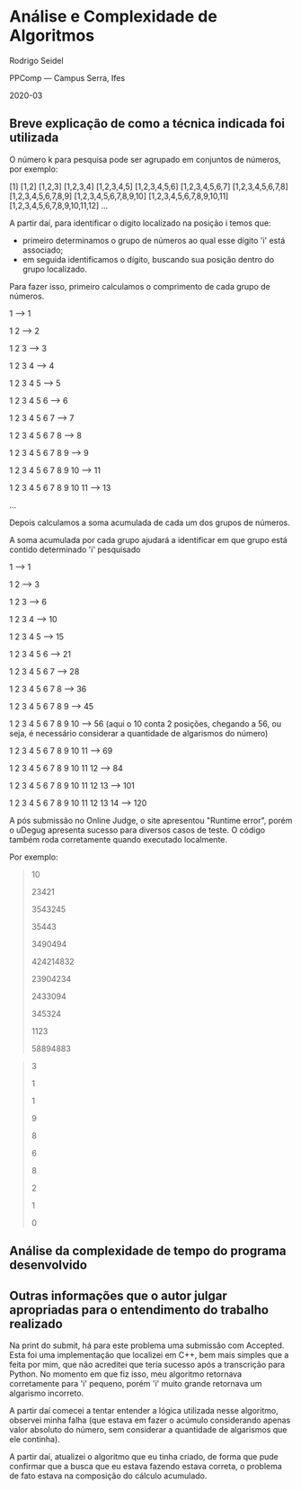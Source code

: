 # Análise e Complexidade de Algoritmos

Rodrigo Seidel

PPComp — Campus Serra, Ifes

2020-03

## Breve explicação de como a técnica indicada foi utilizada
O número k para pesquisa pode ser agrupado em conjuntos de números, por exemplo:

[1] [1,2] [1,2,3] [1,2,3,4] [1,2,3,4,5] [1,2,3,4,5,6] [1,2,3,4,5,6,7] [1,2,3,4,5,6,7,8] [1,2,3,4,5,6,7,8,9] [1,2,3,4,5,6,7,8,9,10] [1,2,3,4,5,6,7,8,9,10,11] [1,2,3,4,5,6,7,8,9,10,11,12] ...

A partir daí, para identificar o dígito localizado na posição i temos que:

- primeiro determinamos o grupo de números ao qual esse dígito 'i' está associado;
- em seguida identificamos o dígito, buscando sua posição dentro do grupo localizado.

Para fazer isso, primeiro calculamos o comprimento de cada grupo de números.

1 --> 1

1 2 --> 2

1 2 3 --> 3

1 2 3 4 --> 4

1 2 3 4 5 --> 5

1 2 3 4 5 6 --> 6

1 2 3 4 5 6 7 --> 7

1 2 3 4 5 6 7 8 --> 8

1 2 3 4 5 6 7 8 9 --> 9

1 2 3 4 5 6 7 8 9 10 --> 11

1 2 3 4 5 6 7 8 9 10 11 --> 13

...

Depois calculamos a soma acumulada de cada um dos grupos de números.

A soma acumulada por cada grupo ajudará a identificar em que grupo está contido determinado 'i' pesquisado

1 --> 1

1 2 --> 3

1 2 3 --> 6

1 2 3 4 --> 10

1 2 3 4 5 --> 15

1 2 3 4 5 6 --> 21

1 2 3 4 5 6 7 --> 28

1 2 3 4 5 6 7 8 --> 36

1 2 3 4 5 6 7 8 9 --> 45

1 2 3 4 5 6 7 8 9 10 --> 56 (aqui o 10 conta 2 posições, chegando a 56, ou seja, é necessário considerar a quantidade de algarismos do número)

1 2 3 4 5 6 7 8 9 10 11 --> 69

1 2 3 4 5 6 7 8 9 10 11 12 --> 84

1 2 3 4 5 6 7 8 9 10 11 12 13 --> 101

1 2 3 4 5 6 7 8 9 10 11 12 13 14 --> 120



A pós submissão no Online Judge, o site apresentou "Runtime error", porém o uDegug apresenta sucesso para diversos casos de teste. O código também roda corretamente quando executado localmente.

Por exemplo:

> 10
> 
> 23421
> 
> 3543245
> 
> 35443
> 
> 3490494
> 
> 424214832
> 
> 23904234
> 
> 2433094
> 
> 345324
> 
> 1123
> 
> 58894883

> 3
> 
> 1
> 
> 1
> 
> 9
> 
> 8
> 
> 6
> 
> 8
> 
> 2
> 
> 1
> 
> 0


## Análise da complexidade de tempo do programa desenvolvido



## Outras informações que o autor julgar apropriadas para o entendimento do trabalho realizado
Na print do submit, há para este problema uma submissão com Accepted. Esta foi uma implementação que localizei em C++, bem mais simples que a feita por mim, que não acreditei que teria sucesso após a transcrição para Python.
No momento em que fiz isso, meu algoritmo retornava corretamente para 'i' pequeno, porém 'i' muito grande retornava um algarismo incorreto.

A partir daí comecei a tentar entender a lógica utilizada nesse algoritmo, observei minha falha (que estava em fazer o acúmulo considerando apenas valor absoluto do número, sem considerar a quantidade de algarismos que ele continha).

A partir daí, atualizei o algoritmo que eu tinha criado, de forma que pude confirmar que a busca que eu estava fazendo estava correta, o problema de fato estava na composição do cálculo acumulado.
